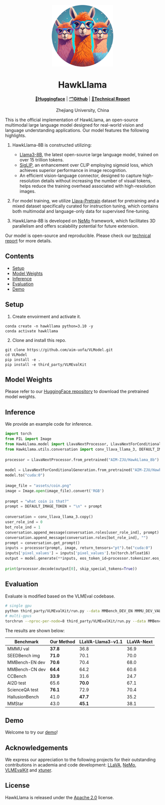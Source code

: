 <div align="center">
<img src="assets/logo.png" alt="Lit-LLaMA" width="200"/>

# HawkLlama
[🤗**Huggingface**](https://huggingface.co/AIM-ZJU/HawkLlama_8b) | [🗂️**Github**](https://github.com/aim-uofa/VLModel)  | [📖**Technical Report**](assets/technical_report.pdf)

Zhejiang University, China

</div>


This is the official implementation of HawkLlama, an open-source multimodal large language model designed for real-world vision and language understanding applications. Our model features the following highlights.

1. HawkLlama-8B is constructed utilizing:
    - [Llama3-8B](https://huggingface.co/meta-llama/Meta-Llama-3-8B), the latest open-source large language model, trained on over 15 trillion tokens.
    - [SigLIP](https://huggingface.co/google/siglip-so400m-patch14-384), an enhancement over CLIP employing sigmoid loss, which achieves superior performance in image recognition.
    - An efficient vision-language connector, designed to capture high-resolution details without increasing the number of visual tokens, helps reduce the training overhead associated with high-resolution images.

2. For model training, we utilize [Llava-Pretrain](https://huggingface.co/datasets/liuhaotian/LLaVA-Pretrain) dataset for pretraining and a mixed dataset specifically curated for instruction tuning, which contains both multimodal and language-only data for supervised fine-tuning. 

3. HawkLlama-8B is developed on [NeMo](https://github.com/NVIDIA/NeMo.git) framework, which facilitates 3D parallelism and offers scalability potential for future extension.

Our model is open-source and reproducible. Please check our [technical report](assets/technical_report.pdf) for more details. 


<!-- ## News

[04/30] Llama3-LaMMly-8B is released, trained on a larger dataset, supporting higher resolution images, and also supporting Llama3 as the backbone. For LaMMly, we constructed a multimodal dataset containing 2.6M SFT sample, ensuring that LaMMly can achieve better generalization and improved image understanding. For more details, please refer to our [blog] and [technical report]. -->

## Contents
- [Setup](#setup)
- [Model Weights](#model-weights)
- [Inference](#inference)
- [Evaluation](#evaluation)
- [Demo](#demo)


## Setup

1. Create envoirment and activate it.
```Shell
conda create -n hawkllama python=3.10 -y
conda activate hawkllama
```

2. Clone and install this repo.
```
git clone https://github.com/aim-uofa/VLModel.git
cd VLModel
pip install -e .
pip install -e third_party/VLMEvalKit
```

## Model Weights

Please refer to our [HuggingFace repository](https://huggingface.co/AIM-ZJU/HawkLlama_8b) to download the pretrained model weights.

## Inference

We provide an example code for inference.

```Python
import torch
from PIL import Image
from HawkLlama.model import LlavaNextProcessor, LlavaNextForConditionalGeneration
from HawkLlama.utils.conversation import conv_llava_llama_3, DEFAULT_IMAGE_TOKEN

processor = LlavaNextProcessor.from_pretrained("AIM-ZJU/HawkLlama_8b")

model = LlavaNextForConditionalGeneration.from_pretrained("AIM-ZJU/HawkLlama_8b", torch_dtype=torch.bfloat16, low_cpu_mem_usage=True) 
model.to("cuda:0")

image_file = "assets/coin.png"
image = Image.open(image_file).convert('RGB')

prompt = "what coin is that?"
prompt = DEFAULT_IMAGE_TOKEN + "\n" + prompt

conversation = conv_llava_llama_3.copy()
user_role_ind = 0
bot_role_ind = 1
conversation.append_message(conversation.roles[user_role_ind], prompt)
conversation.append_message(conversation.roles[bot_role_ind], "")
prompt = conversation.get_prompt()
inputs = processor(prompt, image, return_tensors="pt").to("cuda:0")
inputs['pixel_values'] = inputs['pixel_values'].to(torch.bfloat16)
output = model.generate(**inputs, eos_token_id=processor.tokenizer.eos_token_id, max_new_tokens=2048, do_sample=False, use_cache=True)

print(processor.decode(output[0], skip_special_tokens=True))
```

## Evaluation

Evaluate is modified based on the VLMEval codebase.

``` bash
# single gpu
python third_party/VLMEvalKit/run.py --data MMBench_DEV_EN MMMU_DEV_VAL SEEDBench_IMG --model hawkllama_llama3_vlm --verbose
# multi-gpus
torchrun --nproc-per-node=8 third_party/VLMEvalKit/run.py --data MMBench_DEV_EN MMMU_DEV_VAL SEEDBench_IMG --model hawkllama_llama3_vlm --verbose
```

The results are shown below:

| Benchmark       | Our Method | LLaVA-Llama3-v1.1 | LLaVA-Next |
|-----------------|----------------|-------------------|------------|
| MMMU val        | **37.8**       | 36.8              | 36.9       |
| SEEDBench img   | **71.0**       | 70.1              | 70.0       |
| MMBench-EN dev  | **70.6**       | 70.4              | 68.0       |
| MMBench-CN dev  | **64.4**       | 64.2              | 60.6       |
| CCBench         | **33.9**       | 31.6              | 24.7       |
| AI2D test       | 65.6           | **70.0**          | 67.1       |
| ScienceQA test  | **76.1**       | 72.9              | 70.4       |
| HallusionBench  | 41.0           | **47.7**          | 35.2       |
| MMStar          | 43.0           | **45.1**          | 38.1       |

## Demo

Welcome to try our [demo](http://115.236.57.99:30020/)!



## Acknowledgements

We express our appreciation to the following projects for their outstanding contributions in academia and code development: [LLaVA](https://github.com/haotian-liu/LLaVA), [NeMo](https://github.com/NVIDIA/NeMo), [VLMEvalKit](https://github.com/open-compass/VLMEvalKit) and [xtuner](https://github.com/InternLM/xtuner).

## License

HawkLlama is released under the [Apache 2.0](https://github.com/Lightning-AI/lightning-llama/blob/main/LICENSE) license.

